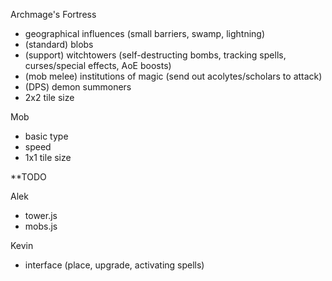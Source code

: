 
Archmage's Fortress
  - geographical influences (small barriers, swamp, lightning)
  - (standard)  blobs
  - (support)   witchtowers (self-destructing bombs, tracking spells, curses/special effects, AoE boosts)
  - (mob melee) institutions of magic (send out acolytes/scholars to attack)
  - (DPS)       demon summoners
  - 2x2 tile size

Mob
  - basic type
  - speed
  - 1x1 tile size

**TODO

Alek
  - tower.js
  - mobs.js

Kevin
  - interface (place, upgrade, activating spells)

